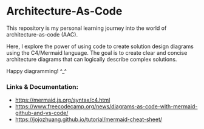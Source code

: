 # Architecture-As-Code

This repository is my personal learning journey into the world of architecture-as-code (AAC). 

Here, I explore the power of using code to create solution design diagrams using the C4/Mermaid language. The goal is to create clear and concise architecture diagrams that can logically describe complex solutions.


Happy diagramming! ^_^

### Links & Documentation:
  - https://mermaid.js.org/syntax/c4.html
  - https://www.freecodecamp.org/news/diagrams-as-code-with-mermaid-github-and-vs-code/
  - https://jojozhuang.github.io/tutorial/mermaid-cheat-sheet/
